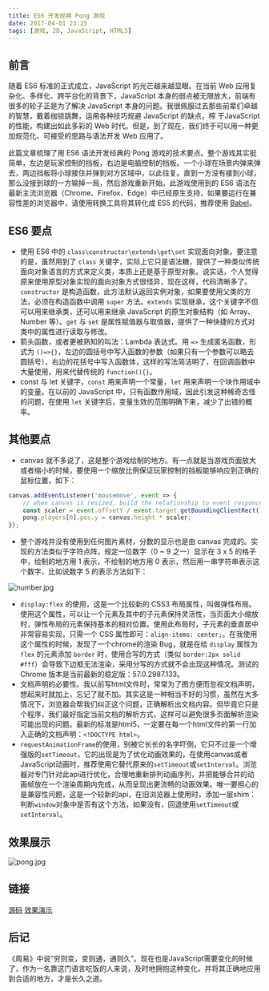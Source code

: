 ```yaml
---
title: ES6 开发经典 Pong 游戏
date: 2017-04-01 23:25
tags: [游戏, 2D, JavaScript, HTML5]
---
```

## 前言
随着 ES6 标准的正式成立，JavaScript 的光芒越来越显眼。在当前 Web 应用复杂化、多样化、跨平台化的背景下，JavaScript 本身的弱点被无限放大，前端有很多的轮子正是为了解决 JavaScript 本身的问题。我很佩服过去那些前辈们卓越的智慧，戴着枷锁跳舞，运用各种技巧规避 JavaScript 的缺点，榨 干JavaScript 的性能，构建出如此多彩的 Web 时代。但是，到了现在，我们终于可以用一种更加规范化、可接受的思路与语法开发 Web 应用了。


<!--more-->


此篇文章梳理了用 ES6 语法开发经典的 Pong 游戏的技术要点。整个游戏其实挺简单，左边是玩家控制的挡板，右边是电脑控制的挡板。一个小球在场景内弹来弹去，两边挡板将小球接住并弹到对方区域中，以此往复。直到一方没有接到小球，那么没接到球的一方输掉一局，然后游戏重新开始。此游戏使用到的 ES6 语法在最新主流浏览器（Chrome、Firefox、Edge）中已经原生支持，如果要运行在兼容性差的浏览器中，请使用转换工具将其转化成 ES5 的代码，推荐使用 [Babel][1]。

## ES6 要点
- 使用 ES6 中的 `class\constructor\extends\get\set` 实现面向对象。要注意的是，虽然用到了 `class` 关键字，实际上它只是语法糖，提供了一种类似传统面向对象语言的方式来定义类，本质上还是基于原型对象。说实话，个人觉得原来使用原型对象实现的面向对象方式很怪异，现在这样，代码清晰多了。`constructor` 是构造函数，此方法默认返回实例对象，如果要使用父类的方法，必须在构造函数中调用 `super` 方法。`extends` 实现继承，这个关键字不但可以用来继承类，还可以用来继承 JavaScript 的原生对象结构（如 Array、Number 等）。`get` 与 `set` 是属性赋值器与取值器，提供了一种快捷的方式对类中的属性进行读取与修改。
- 箭头函数，或者更被熟知的叫法：Lambda 表达式。用 `=>` 生成匿名函数，形式为 `()=>{}`，左边的圆括号中写入函数的参数（如果只有一个参数可以略去圆括号），右边的花括号中写入函数体，这样的写法简洁明了，在回调函数中大量使用，用来代替传统的 `function(){}`。
- const 与 let 关键字，`const` 用来声明一个常量，`let` 用来声明一个块作用域中的变量。在以前的 JavaScript 中，只有函数作用域，因此引发这种稀奇古怪的问题，在使用 `let` 关键字后，变量生效的范围明确下来，减少了出错的概率。

## 其他要点
- canvas 就不多说了，这是整个游戏绘制的地方。有一点就是当游戏页面放大或者缩小的时候，要使用一个缩放比例保证玩家控制的挡板能够响应到正确的鼠标位置，如下：
```JavaScript
canvas.addEventListener('mousemove', event => {
    // when canvas is resized, build the relationship to event responce
    const scaler = event.offsetY / event.target.getBoundingClientRect().height;
    pong.players[0].pos.y = canvas.height * scaler;
});
```
- 整个游戏并没有使用到任何图片素材，分数的显示也是由 canvas 完成的。实现的方法类似于字符点阵，规定一位数字（0 ~ 9 之一）显示在 3 x 5 的格子中，绘制的地方用 1 表示，不绘制的地方用 0 表示，然后用一串字符串表示这个数字，比如说数字 5 的表示方法如下：

![number.jpg][2]

- `display:flex` 的使用，这是一个比较新的 CSS3 布局属性，叫做弹性布局。使用这个属性，可以让一个元素及其中的子元素保持灵活性，当页面大小缩放时，弹性布局的元素保持基本的相对位置。使用此布局时，子元素的垂直居中非常容易实现，只需一个 CSS 属性即可：`align-items: center;`。在我使用这个属性的时候，发现了一个chrome的渲染 Bug，就是在给 `display` 属性为 `flex` 的元素添加 `border` 时，使用合写的方式（类似 `border:2px solid #fff`）会导致下边框无法渲染，采用分写的方式就不会出现这种情况。测试的 Chrome 版本是当前最新的稳定版：57.0.2987.133。
- 文档声明的必要性。我以前写html文件时，常常为了图方便而忽视文档声明，想起来时就加上，忘记了就不加。其实这是一种相当不好的习惯，虽然在大多情况下，浏览器会帮我们纠正这个问题，正确解析出文档内容。但毕竟它只是个程序，我们最好指定当前文档的解析方式，这样可以避免很多页面解析渲染可能出现的问题。最新的标准是html5，一定要在每一个html文件的第一行加入正确的文档声明：`<!DOCTYPE html>`。
- `requestAnimationFrame`的使用，别被它长长的名字吓倒，它只不过是一个增强版的`setTimeout`，它的出现是为了优化动画效果的，在使用canvas或者JavaScript动画时，推荐使用它替代原来的`setTimeout`或`setInterval`。浏览器对专门针对此api进行优化，合理地重新排列动画序列，并把能够合并的动画帧放在一个渲染周期内完成，从而呈现出更流畅的动画效果。唯一要担心的是兼容性问题，这是一个较新的api，在旧浏览器上使用时，添加一层shim：判断`window`对象中是否有这个方法，如果没有，回退使用`setTimeout`或`setInterval`。

## 效果展示

![pong.jpg][3]

## 链接

[源码][4]
[效果演示][5]

## 后记
《周易》中说“穷则变，变则通，通则久”。现在也是JavaScript需要变化的时候了，作为一名靠这门语言吃饭的人来说，及时地拥抱这种变化，并将其正确地应用到合适的地方，才是长久之道。


  [1]: http://babeljs.io/
  [2]: /img/number.jpg
  [3]: /img/pong.jpg
  [4]: https://github.com/chunqiuyiyu/learn-javascript/tree/master/pong
  [5]: http://www.chunqiuyiyu.com/usr/uploads/demos/pong/index.html
